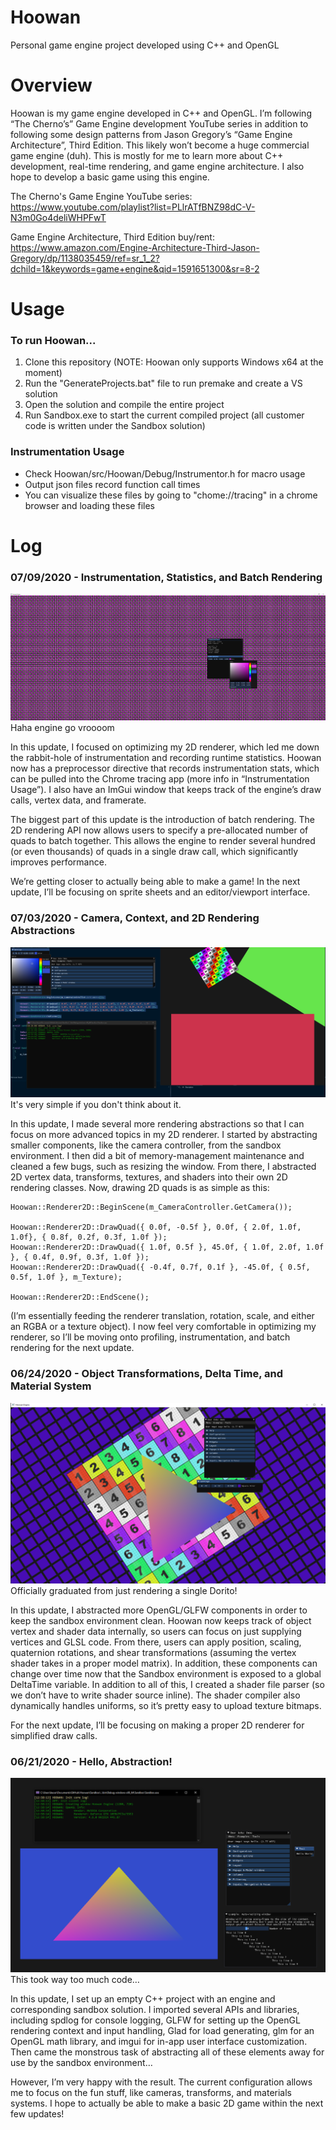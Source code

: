 # Hoowan
Personal game engine project developed using C++ and OpenGL

# Overview
Hoowan is my game engine developed in C++ and OpenGL. I’m following “The Cherno’s” Game Engine development YouTube series in addition to following some design patterns from Jason Gregory’s “Game Engine Architecture”, Third Edition. This likely won’t become a huge commercial game engine (duh). This is mostly for me to learn more about C++ development, real-time rendering, and game engine architecture. I also hope to develop a basic game using this engine.

The Cherno's Game Engine YouTube series: https://www.youtube.com/playlist?list=PLlrATfBNZ98dC-V-N3m0Go4deliWHPFwT

Game Engine Architecture, Third Edition buy/rent: https://www.amazon.com/Engine-Architecture-Third-Jason-Gregory/dp/1138035459/ref=sr_1_2?dchild=1&keywords=game+engine&qid=1591651300&sr=8-2

# Usage

### To run Hoowan...
1. Clone this repository (NOTE: Hoowan only supports Windows x64 at the moment)
2. Run the "GenerateProjects.bat" file to run premake and create a VS solution
3. Open the solution and compile the entire project
4. Run Sandbox.exe to start the current compiled project (all customer code is written under the Sandbox solution)

### Instrumentation Usage
- Check Hoowan/src/Hoowan/Debug/Instrumentor.h for macro usage
- Output json files record function call times
- You can visualize these files by going to "chome://tracing" in a chrome browser and loading these files

# Log
### 07/09/2020 - Instrumentation, Statistics, and Batch Rendering
![4](RMImages/4.PNG)
Haha engine go vroooom

In this update, I focused on optimizing my 2D renderer, which led me down the rabbit-hole of instrumentation and recording runtime statistics. Hoowan now has a preprocessor directive that records instrumentation stats, which can be pulled into the Chrome tracing app (more info in “Instrumentation Usage”). I also have an ImGui window that keeps track of the engine’s draw calls, vertex data, and framerate.

The biggest part of this update is the introduction of batch rendering. The 2D rendering API now allows users to specify a pre-allocated number of quads to batch together. This allows the engine to render several hundred (or even thousands) of quads in a single draw call, which significantly improves performance.

We’re getting closer to actually being able to make a game! In the next update, I’ll be focusing on sprite sheets and an editor/viewport interface.

### 07/03/2020 - Camera, Context, and 2D Rendering Abstractions
![3](RMImages/3.PNG)
It's very simple if you don't think about it.

In this update, I made several more rendering abstractions so that I can focus on more advanced topics in my 2D renderer. I started by abstracting smaller components, like the camera controller, from the sandbox environment. I then did a bit of memory-management maintenance and cleaned a few bugs, such as resizing the window. From there, I abstracted 2D vertex data, transforms, textures, and shaders into their own 2D rendering classes. Now, drawing 2D quads is as simple as this:

```
Hoowan::Renderer2D::BeginScene(m_CameraController.GetCamera());

Hoowan::Renderer2D::DrawQuad({ 0.0f, -0.5f }, 0.0f, { 2.0f, 1.0f, 1.0f}, { 0.8f, 0.2f, 0.3f, 1.0f });
Hoowan::Renderer2D::DrawQuad({ 1.0f, 0.5f }, 45.0f, { 1.0f, 2.0f, 1.0f }, { 0.4f, 0.9f, 0.3f, 1.0f });
Hoowan::Renderer2D::DrawQuad({ -0.4f, 0.7f, 0.1f }, -45.0f, { 0.5f, 0.5f, 1.0f }, m_Texture);

Hoowan::Renderer2D::EndScene();
```

(I’m essentially feeding the renderer translation, rotation, scale, and either an RGBA or a texture object).
I now feel very comfortable in optimizing my renderer, so I’ll be moving onto profiling, instrumentation, and batch rendering for the next update.

### 06/24/2020 - Object Transformations, Delta Time, and Material System
![2](RMImages/2.PNG)
Officially graduated from just rendering a single Dorito!

In this update, I abstracted more OpenGL/GLFW components in order to keep the sandbox environment clean. Hoowan now keeps track of object vertex and shader data internally, so users can focus on just supplying vertices and GLSL code. From there, users can apply position, scaling, quaternion rotations, and shear transformations (assuming the vertex shader takes in a proper model matrix). In addition, these components can change over time now that the Sandbox environment is exposed to a global DeltaTime variable. In addition to all of this, I created a shader file parser (so we don’t have to write shader source inline). The shader compiler also dynamically handles uniforms, so it’s pretty easy to upload texture bitmaps.

For the next update, I’ll be focusing on making a proper 2D renderer for simplified draw calls.

### 06/21/2020 - Hello, Abstraction!
![1](RMImages/1.PNG)
This took way too much code…

In this update, I set up an empty C++ project with an engine and corresponding sandbox solution. I imported several APIs and libraries, including spdlog for console logging, GLFW for setting up the OpenGL rendering context and input handling, Glad for load generating, glm for an OpenGL math library, and imgui for in-app user interface customization. Then came the monstrous task of abstracting all of these elements away for use by the sandbox environment…

However, I’m very happy with the result. The current configuration allows me to focus on the fun stuff, like cameras, transforms, and materials systems. I hope to actually be able to make a basic 2D game within the next few updates!
